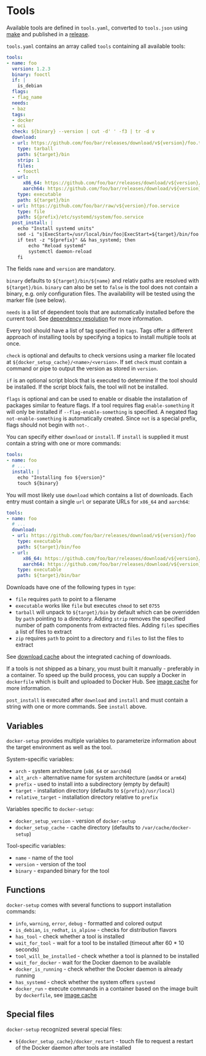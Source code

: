 # Tools

Available tools are defined in `tools.yaml`, converted to `tools.json` using [make](make.md) and published in a [release](release.md).

`tools.yaml` contains an array called `tools` containing all available tools:

```yaml
tools:
- name: foo
  version: 1.2.3
  binary: fooctl
  if: |
    is_debian
  flags:
  - flag_name
  needs:
  - baz
  tags:
  - docker
  - oci
  check: ${binary} --version | cut -d' ' -f3 | tr -d v
  download:
  - url: https://github.com/foo/bar/releases/download/v${version}/foo.tar.gz
    type: tarball
    path: ${target}/bin
    strip: 1
    files:
    - fooctl
  - url:
      x86_64: https://github.com/foo/bar/releases/download/v${version}/bar
      aarch64: https://github.com/foo/bar/releases/download/v${version}/bar-arm64
    type: executable
    path: ${target}/bin
  - url: https://github.com/foo/bar/raw/v${version}/foo.service
    type: file
    path: ${prefix}/etc/systemd/system/foo.service
  post_install: |
    echo "Install systemd units"
    sed -i "s|ExecStart=/usr/local/bin/foo|ExecStart=${target}/bin/foo|" "${prefix}/etc/systemd/system/foo.service"
    if test -z "${prefix}" && has_systemd; then
        echo "Reload systemd"
        systemctl daemon-reload
    fi
```

The fields `name` and `version` are mandatory.

`binary` defaults to `${target}/bin/${name}` and relativ paths are resolved with `${target}/bin`. `binary` can also be set to `false` is the tool does not contain a binary, e.g. only configuration files. The availability will be tested using the marker file (see below).

`needs` is a list of dependent tools that are automatically installed before the current tool. See [dependency resolution](dependency_information.md) for more information.

Every tool should have a list of tag specified in `tags`. Tags offer a different approach of installing tools by specifying a topics to install multiple tools at once.

`check` is optional and defaults to check versions using a marker file located at `${docker_setup_cache}/<name>/<version>`. If set `check` must contain a command or pipe to output the version as stored in `version`.

`if` is an optional script block that is executed to determine if the tool should be installed. If the script block fails, the tool will not be installed.

`flags` is optional and can be used to enable or disable the installation of packages similar to feature flags. If a tool requires flag `enable-something` it will only be installed if `--flag-enable-something` is specified. A negated flag `not-enable-something` is automatically created. Since `not` is a special prefix, flags should not begin with `not-`.

You can specify either `download` or `install`. If `install` is supplied it must contain a string with one or more commands:

```yaml
tools:
- name: foo
  # ...
  install: |
    echo "Installing foo ${version}"
    touch ${binary}
```

You will most likely use `download` which contains a list of downloads. Each entry must contain a single `url` or separate URLs for `x86_64` and `aarch64`:

```yaml
tools:
- name: foo
  # ...
  download:
  - url: https://github.com/foo/bar/releases/download/v${version}/foo
    type: executable
    path: ${target}/bin/foo
  - url:
      x86_64: https://github.com/foo/bar/releases/download/v${version}/bar
      aarch64: https://github.com/foo/bar/releases/download/v${version}/bar-arm64
    type: executable
    path: ${target}/bin/bar
```

Downloads have one of the following types in `type`:

- `file` requires `path` to point to a filename
- `executable` works like `file` but executes `chmod` to set `0755`
- `tarball` will unpack to `${target}/bin` by default which can be overridden by `path` pointing to a directory. Adding `strip` removes the specified number of path components from extracted files. Adding `files` specifies a list of files to extract
- `zip` requires `path` to point to a directory and `files` to list the files to extract

See [download cache](download_cache.md) about the integrated caching of downloads.

If a tools is not shipped as a binary, you must built it manually - preferably in a container. To speed up the build process, you can supply a Docker in `dockerfile` which is built and uploaded to Docker Hub. See [image cache](image_cache.md) for more information.

`post_install` is executed after `download` and `install` and must contain a string with one or more commands. See `install` above.

## Variables

`docker-setup` provides multiple variables to parameterize information about the target environment as well as the tool.

System-specific variables:

- `arch` - system architecture (`x86_64` or `aarch64`)
- `alt_arch` - alternative name for system architecture (`amd64` or `arm64`)
- `prefix` - used to install into a subdirectory (empty by default)
- `target` - installation directory (defaults to `${prefix}/usr/local`)
- `relative_target` - installation directory relative to `prefix`

Variables specific to `docker-setup`:

- `docker_setup_version` - version of `docker-setup`
- `docker_setup_cache` - cache directory (defaults to `/var/cache/docker-setup`)

Tool-specific variables:

- `name` - name of the tool
- `version` - version of the tool
- `binary` - expanded binary for the tool

## Functions

`docker-setup` comes with several functions to support installation commands:

- `info`, `warning`, `error`, `debug` - formatted and colored output
- `is_debian`, `is_redhat`, `is_alpine` - checks for distribution flavors
- `has_tool` - check whether a tool is installed
- `wait_for_tool` - wait for a tool to be installed (timeout after 60 * 10 seconds)
- `tool_will_be_installed` - check whether a tool is planned to be installed
- `wait_for_docker` - wait for the Docker daemon to be available
- `docker_is_running` - check whether the Docker daemon is already running
- `has_systemd` - check whether the system offers `systemd`
- `docker_run` - execute commands in a container based on the image built by `dockerfile`, see [image cache](image_cache.md)

## Special files

`docker-setup` recognized several special files:

- `${docker_setup_cache}/docker_restart` - touch file to request a restart of the Docker daemon after tools are installed
